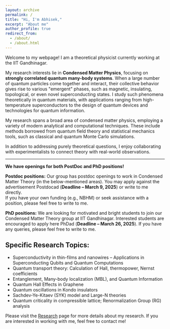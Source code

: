 ```yaml
---
layout: archive
permalink: /
title: "Hi, I'm Abhisek,"
excerpt: "About me"
author_profile: true
redirect_from: 
  - /about/
  - /about.html
---
```


Welcome to my webpage! I am a theoretical physicist currently working at the IIT Gandhinagar.

My research interests lie in **Condensed Matter Physics**, focusing on **strongly correlated quantum many-body systems**. When a large number of quantum particles come together and interact, their collective behavior gives rise to various "emergent" phases, such as magnetic, insulating, topological, or even novel superconducting states. I study such phenomena theoretically in quantum materials, with applications ranging from high-temperature superconductors to the design of quantum devices and technologies for quantum information.

My research spans a broad area of condensed matter physics, employing a variety of modern analytical and computational techniques. These include methods borrowed from quantum field theory and statistical mechanics tools, such as classical and quantum Monte Carlo simulations.

In addition to addressing purely theoretical questions, I enjoy collaborating with experimentalists to connect theory with real-world observations.

---

**We have openings for both PostDoc and PhD positions!** 

**Postdoc positions:** Our group has postdoc openings to work in Condensed Matter Theory (in the below-mentioned areas). You may apply against the advertisement Postdocad (**Deadline – March 9, 2025**) or write to me directly. <br>
If you have your own funding (e.g., NBHM) or seek assistance with a position, please feel free to write to me.

**PhD positions:** We are looking for motivated and bright students to join our Condensed Matter Theory group at IIT Gandhinagar. Interested students are encouraged to apply here PhDad (**Deadline – March 26, 2025**). If you have any queries, please feel free to write to me.

## Specific Research Topics:

* Superconductivity in thin-films and nanowires – Applications in Superconducting Qubits and Quantum Computations
* Quantum transport theory: Calculation of Hall, thermopower, Nernst coefficients
* Entanglement, Many-body localization (MBL), and Quantum Information
* Quantum Hall Effects in Graphene
* Quantum oscillations in Kondo insulators  
* Sachdev-Ye-Kitaev (SYK) model and Large-N theories  
* Quantum criticality in compressible lattice; Renormalization Group (RG) analysis

Please visit the <a href="https://abhisekphy.github.io/portfolio/"> Research</a> page for more details about my research. If you are interested in working with me, feel free to contact me!
